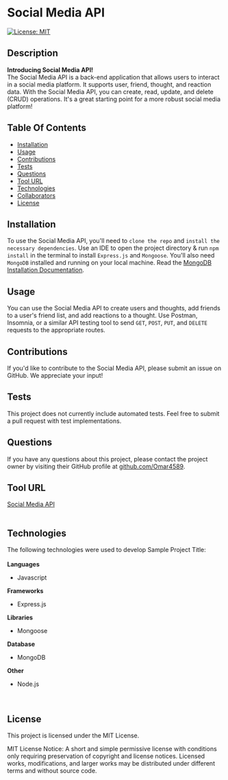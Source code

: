 # Social Media API 

[![License: MIT](https://img.shields.io/badge/License-MIT-blue)](https://opensource.org/licenses/MIT)

## Description

<strong>Introducing Social Media API!</strong>
<br>
The Social Media API is a back-end application that allows users to interact in a social media platform. It supports user, friend, thought, and reaction data. With the Social Media API, you can create, read, update, and delete (CRUD) operations. It's a great starting point for a more robust social media platform!<br>
    
## Table Of Contents

- [Installation](#installation)
- [Usage](#usage)
- [Contributions](#contributions)
- [Tests](#tests)
- [Questions](#questions)
- [Tool URL](#toolurl)
- [Technologies](#technologies)
- [Collaborators](#collaborators)
- [License](#license)

## Installation <a id="installation"></a>

To use the Social Media API, you'll need to `clone the repo` and `install the necessary dependencies`. Use an IDE to open the project directory & run `npm install` in the terminal to install `Express.js` and `Mongoose`. You'll also need `MongoDB` installed and running on your local machine. Read the [MongoDB Installation Documentation](https://www.mongodb.com/docs/manual/installation/).

## Usage <a id="usage"></a>

You can use the Social Media API to create users and thoughts, add friends to a user's friend list, and add reactions to a thought. Use Postman, Insomnia, or a similar API testing tool to send `GET`, `POST`, `PUT`, and `DELETE` requests to the appropriate routes.

## Contributions <a id="contributions"></a>

If you'd like to contribute to the Social Media API, please submit an issue on GitHub. We appreciate your input!

## Tests <a id="tests"></a>

This project does not currently include automated tests. Feel free to submit a pull request with test implementations.

## Questions <a id="questions"></a>

If you have any questions about this project, please contact the project owner by visiting their GitHub profile at [github.com/Omar4589](https://:github.com/someone).

## Tool URL <a id="toolurl"></a>
    
[Social Media API](https://github.com/Omar4589/NoSQL-Social-Network-API)
<br>
<br>
    
## Technologies <a id="technologies"></a>
    
The following technologies were used to develop Sample Project Title:<br>
<br>
<strong>Languages</strong>
    
- Javascript
    
<strong>Frameworks</strong>
    
- Express.js
    
<strong>Libraries</strong>
    
- Mongoose
    
<strong>Database</strong>

- MongoDB

<strong>Other</strong>

- Node.js
<br>
    
    
## License <a id="license"></a>

This project is licensed under the MIT License.

MIT License Notice: A short and simple permissive license with conditions only requiring preservation of copyright and license notices. Licensed works, modifications, and larger works may be distributed under different terms and without source code.